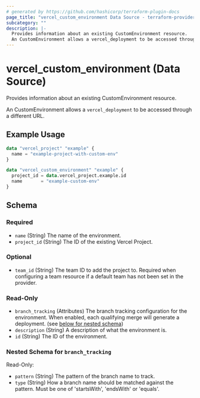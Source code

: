 ```yaml
---
# generated by https://github.com/hashicorp/terraform-plugin-docs
page_title: "vercel_custom_environment Data Source - terraform-provider-vercel"
subcategory: ""
description: |-
  Provides information about an existing CustomEnvironment resource.
  An CustomEnvironment allows a vercel_deployment to be accessed through a different URL.
---
```


# vercel_custom_environment (Data Source)

Provides information about an existing CustomEnvironment resource.

An CustomEnvironment allows a `vercel_deployment` to be accessed through a different URL.

## Example Usage

```terraform
data "vercel_project" "example" {
  name = "example-project-with-custom-env"
}

data "vercel_custom_environment" "example" {
  project_id = data.vercel_project.example.id
  name       = "example-custom-env"
}
```

<!-- schema generated by tfplugindocs -->
## Schema

### Required

- `name` (String) The name of the environment.
- `project_id` (String) The ID of the existing Vercel Project.

### Optional

- `team_id` (String) The team ID to add the project to. Required when configuring a team resource if a default team has not been set in the provider.

### Read-Only

- `branch_tracking` (Attributes) The branch tracking configuration for the environment. When enabled, each qualifying merge will generate a deployment. (see [below for nested schema](#nestedatt--branch_tracking))
- `description` (String) A description of what the environment is.
- `id` (String) The ID of the environment.

<a id="nestedatt--branch_tracking"></a>
### Nested Schema for `branch_tracking`

Read-Only:

- `pattern` (String) The pattern of the branch name to track.
- `type` (String) How a branch name should be matched against the pattern. Must be one of 'startsWith', 'endsWith' or 'equals'.
